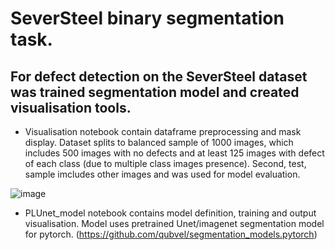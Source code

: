 # SeverSteel binary segmentation task.
## For defect detection on the SeverSteel dataset was trained segmentation model and created visualisation tools.

* Visualisation notebook contain dataframe preprocessing and mask display. Dataset splits to balanced sample of 1000 images, which includes 500 images with no defects and at least 125 images with defect of each class (due to multiple class images presence). Second, test, sample imcludes other images and was used for model evaluation.

![image](https://user-images.githubusercontent.com/64214190/130695465-6c5abd04-04f0-44ad-a971-2fa0a53de3fa.png)

* PLUnet_model notebook contains model definition, training and output visualisation. Model uses pretrained Unet/imagenet segmentation model for pytorch. 
(https://github.com/qubvel/segmentation_models.pytorch)
